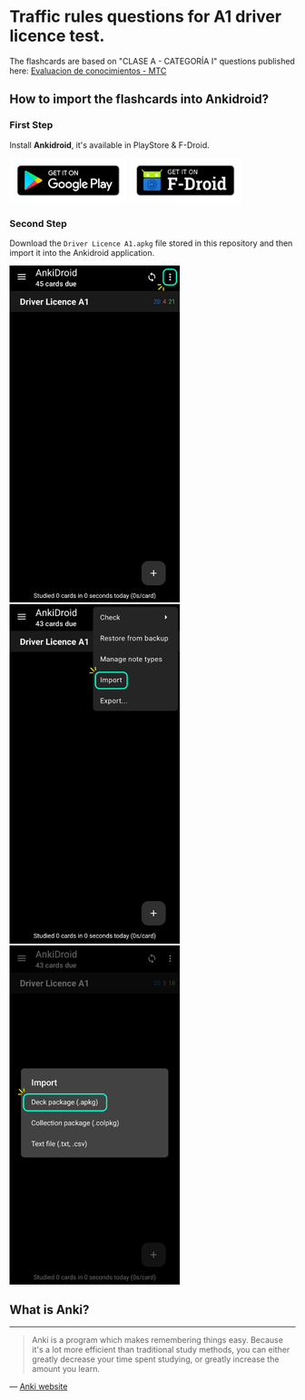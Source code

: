 # Traffic rules questions for A1 driver licence test.
The flashcards are based on "CLASE A - CATEGORÍA I" questions published here: [Evaluacion de conocimientos - MTC](https://portal.mtc.gob.pe/transportes/terrestre/licencias/evaluacion-de-conocimientos.html)

## How to import the flashcards into Ankidroid?
### First Step
Install **Ankidroid**, it's available in PlayStore & F-Droid.
<div>
  <a href="https://play.google.com/store/apps/details?id=com.ichi2.anki"><img alt="Get it on Google Play" height="80" src="logos/google-badge.png" /></a>
  <a href="https://f-droid.org/en/packages/com.ichi2.anki/"><img alt="Get it on F-Droid" height="80" src="logos/f-droid-badge.png" /></a>
</div>

### Second Step
Download the `Driver Licence A1.apkg` file stored in this repository and then import it into the Ankidroid application.
<div>
  <img width="300" src="img/AnkiDroid-0.png" />
  <img width="300" src="img/AnkiDroid-1.png" />
  <img width="300" src="img/AnkiDroid-2.png" />
</div>

## What is Anki?
---
> Anki is a program which makes remembering things easy. Because it's a lot more efficient than traditional study methods, you can either greatly decrease your time spent studying, or greatly increase the amount you learn. 

— [Anki website](https://apps.ankiweb.net/) 
